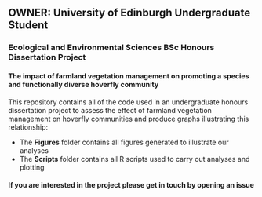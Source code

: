 ## OWNER: University of Edinburgh Undergraduate Student

### Ecological and Environmental Sciences BSc Honours Dissertation Project
#### The impact of farmland vegetation management on promoting a species and functionally diverse hoverfly community 
This repository contains all of the code used in an undergraduate honours dissertation project to assess the effect of farmland vegetation management on hoverfly communities and produce graphs illustrating this relationship:

- The **Figures** folder contains all figures generated to illustrate our analyses
- The **Scripts** folder contains all R scripts used to carry out analyses and plotting

#### If you are interested in the project please get in touch by opening an issue




